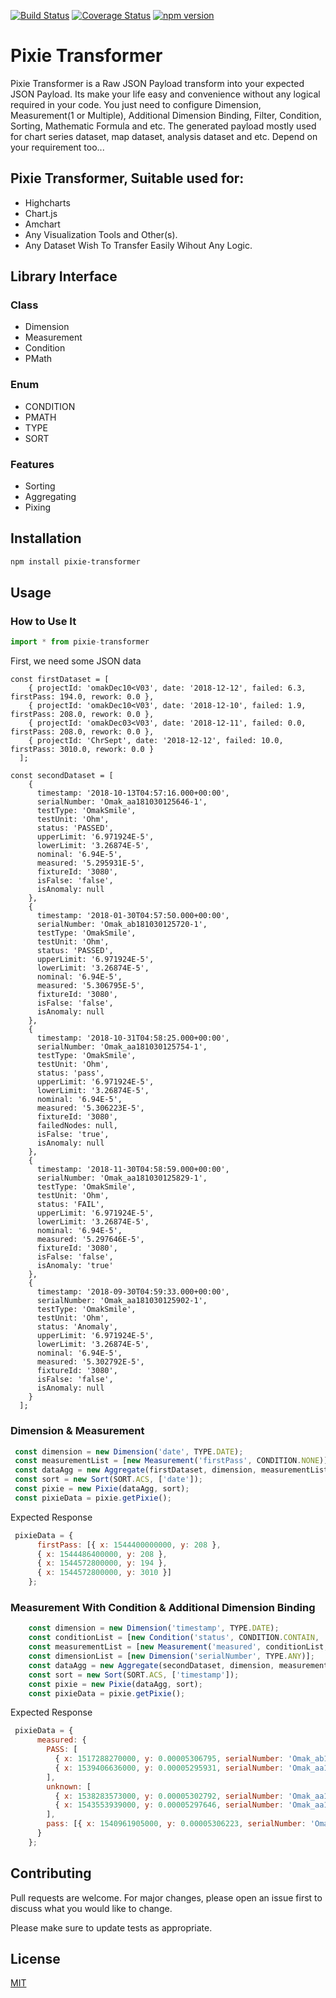 [![Build Status](https://travis-ci.com/briankpw/pixie.svg?branch=master)](https://travis-ci.com/briankpw/pixie)
[![Coverage Status](https://coveralls.io/repos/github/briankpw/pixie/badge.svg?branch=master)](https://coveralls.io/github/briankpw/pixie?branch=master)
[![npm version](https://badge.fury.io/js/pixie-transformer.svg)](https://badge.fury.io/js/pixie-transformer)

# Pixie Transformer
Pixie Transformer is a Raw JSON Payload transform into your expected JSON Payload. Its make your life easy and convenience without any logical required in your code. You just need to configure Dimension, Measurement(1 or Multiple), Additional Dimension Binding, Filter, Condition, Sorting, Mathematic Formula and etc. The generated payload mostly used for chart series dataset, map dataset, analysis dataset and etc. Depend on your requirement too...

## Pixie Transformer, Suitable used for:
- Highcharts
- Chart.js
- Amchart
- Any Visualization Tools and Other(s).
- Any Dataset Wish To Transfer Easily Wihout Any Logic.

## Library Interface
### Class
- Dimension
- Measurement
- Condition
- PMath

### Enum
- CONDITION
- PMATH
- TYPE
- SORT

### Features 
- Sorting
- Aggregating
- Pixing

## Installation
```bash
npm install pixie-transformer
```

## Usage
### How to Use It

```javascript typescript
import * from pixie-transformer
```

First, we need some JSON data
```
const firstDataset = [
    { projectId: 'omakDec10<V03', date: '2018-12-12', failed: 6.3, firstPass: 194.0, rework: 0.0 },
    { projectId: 'omakDec10<V03', date: '2018-12-10', failed: 1.9, firstPass: 208.0, rework: 0.0 },
    { projectId: 'omakDec03<V03', date: '2018-12-11', failed: 0.0, firstPass: 208.0, rework: 0.0 },
    { projectId: 'ChrSept', date: '2018-12-12', failed: 10.0, firstPass: 3010.0, rework: 0.0 }
  ];
  
const secondDataset = [
    {
      timestamp: '2018-10-13T04:57:16.000+00:00',
      serialNumber: 'Omak_aa181030125646-1',
      testType: 'OmakSmile',
      testUnit: 'Ohm',
      status: 'PASSED',
      upperLimit: '6.971924E-5',
      lowerLimit: '3.26874E-5',
      nominal: '6.94E-5',
      measured: '5.295931E-5',
      fixtureId: '3080',
      isFalse: 'false',
      isAnomaly: null
    },
    {
      timestamp: '2018-01-30T04:57:50.000+00:00',
      serialNumber: 'Omak_ab181030125720-1',
      testType: 'OmakSmile',
      testUnit: 'Ohm',
      status: 'PASSED',
      upperLimit: '6.971924E-5',
      lowerLimit: '3.26874E-5',
      nominal: '6.94E-5',
      measured: '5.306795E-5',
      fixtureId: '3080',
      isFalse: 'false',
      isAnomaly: null
    },
    {
      timestamp: '2018-10-31T04:58:25.000+00:00',
      serialNumber: 'Omak_aa181030125754-1',
      testType: 'OmakSmile',
      testUnit: 'Ohm',
      status: 'pass',
      upperLimit: '6.971924E-5',
      lowerLimit: '3.26874E-5',
      nominal: '6.94E-5',
      measured: '5.306223E-5',
      fixtureId: '3080',
      failedNodes: null,
      isFalse: 'true',
      isAnomaly: null
    },
    {
      timestamp: '2018-11-30T04:58:59.000+00:00',
      serialNumber: 'Omak_aa181030125829-1',
      testType: 'OmakSmile',
      testUnit: 'Ohm',
      status: 'FAIL',
      upperLimit: '6.971924E-5',
      lowerLimit: '3.26874E-5',
      nominal: '6.94E-5',
      measured: '5.297646E-5',
      fixtureId: '3080',
      isFalse: 'false',
      isAnomaly: 'true'
    },
    {
      timestamp: '2018-09-30T04:59:33.000+00:00',
      serialNumber: 'Omak_aa181030125902-1',
      testType: 'OmakSmile',
      testUnit: 'Ohm',
      status: 'Anomaly',
      upperLimit: '6.971924E-5',
      lowerLimit: '3.26874E-5',
      nominal: '6.94E-5',
      measured: '5.302792E-5',
      fixtureId: '3080',
      isFalse: 'false',
      isAnomaly: null
    }
  ];

```

### Dimension & Measurement 
```javascript typescript
 const dimension = new Dimension('date', TYPE.DATE);
 const measurementList = [new Measurement('firstPass', CONDITION.NONE)];
 const dataAgg = new Aggregate(firstDataset, dimension, measurementList);
 const sort = new Sort(SORT.ACS, ['date']);
 const pixie = new Pixie(dataAgg, sort);
 const pixieData = pixie.getPixie();
```

Expected Response
```javascript typescript
 pixieData = {
      firstPass: [{ x: 1544400000000, y: 208 },
      { x: 1544486400000, y: 208 },
      { x: 1544572800000, y: 194 },
      { x: 1544572800000, y: 3010 }]
    };
```

### Measurement With Condition & Additional Dimension Binding

```javascript typescript
    const dimension = new Dimension('timestamp', TYPE.DATE);
    const conditionList = [new Condition('status', CONDITION.CONTAIN, 'pass'), new Condition('status', CONDITION.CONTAIN, 'PASS')];
    const measurementList = [new Measurement('measured', conditionList, true)];
    const dimensionList = [new Dimension('serialNumber', TYPE.ANY)];
    const dataAgg = new Aggregate(secondDataset, dimension, measurementList, dimensionList);
    const sort = new Sort(SORT.ACS, ['timestamp']);
    const pixie = new Pixie(dataAgg, sort);
    const pixieData = pixie.getPixie();
```

Expected Response
```javascript typescript
 pixieData = {
      measured: {
        PASS: [
          { x: 1517288270000, y: 0.00005306795, serialNumber: 'Omak_ab181030125720-1' },
          { x: 1539406636000, y: 0.00005295931, serialNumber: 'Omak_aa181030125646-1' }
        ],
        unknown: [
          { x: 1538283573000, y: 0.00005302792, serialNumber: 'Omak_aa181030125902-1' },
          { x: 1543553939000, y: 0.00005297646, serialNumber: 'Omak_aa181030125829-1' }
        ],
        pass: [{ x: 1540961905000, y: 0.00005306223, serialNumber: 'Omak_aa181030125754-1' }]
      }
    };
```


## Contributing
Pull requests are welcome. For major changes, please open an issue first to discuss what you would like to change.

Please make sure to update tests as appropriate.

## License
[MIT](https://choosealicense.com/licenses/mit/)
